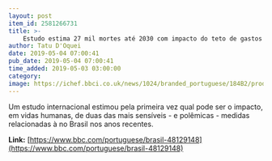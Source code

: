 ```yaml
---
layout: post
item_id: 2581266731
title: >-
    Estudo estima 27 mil mortes até 2030 com impacto do teto de gastos na Saúde
author: Tatu D'Oquei
date: 2019-05-04 07:00:41
pub_date: 2019-05-04 07:00:41
time_added: 2019-05-03 03:00:00
category: 
image: https://ichef.bbci.co.uk/news/1024/branded_portuguese/184B2/production/_106760599_medicos-familia.jpg
---
```


Um estudo internacional estimou pela primeira vez qual pode ser o impacto, em vidas humanas, de duas das mais sensíveis - e polêmicas - medidas relacionadas à no Brasil nos anos recentes.

**Link:** [https://www.bbc.com/portuguese/brasil-48129148](https://www.bbc.com/portuguese/brasil-48129148)

